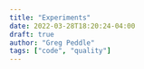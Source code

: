 ```yaml
---
title: "Experiments"
date: 2022-03-28T18:20:24-04:00
draft: true
author: "Greg Peddle"
tags: ["code", "quality"]
---
```

